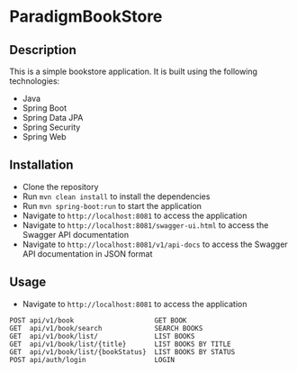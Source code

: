 # ParadigmBookStore

## Description
This is a simple bookstore application. It is built using the following technologies:
- Java
- Spring Boot
- Spring Data JPA
- Spring Security
- Spring Web

## Installation
- Clone the repository
- Run `mvn clean install` to install the dependencies
- Run `mvn spring-boot:run` to start the application
- Navigate to `http://localhost:8081` to access the application
- Navigate to `http://localhost:8081/swagger-ui.html` to access the Swagger API documentation
- Navigate to `http://localhost:8081/v1/api-docs` to access the Swagger API documentation in JSON format

## Usage
- Navigate to `http://localhost:8081` to access the application
 ```
POST api/v1/book                    GET BOOK
GET  api/v1/book/search             SEARCH BOOKS
GET  api/v1/book/list/              LIST BOOKS
GET  api/v1/book/list/{title}       LIST BOOKS BY TITLE
GET  api/v1/book/list/{bookStatus}  LIST BOOKS BY STATUS
POST api/auth/login                 LOGIN
```
